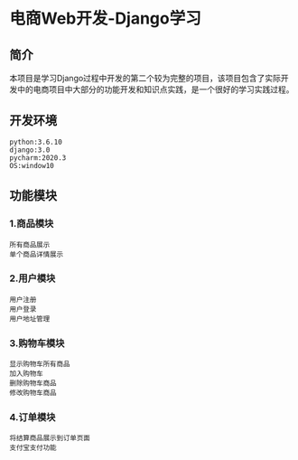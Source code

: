 # 电商Web开发-Django学习
## 简介
本项目是学习Django过程中开发的第二个较为完整的项目，该项目包含了实际开发中的电商项目中大部分的功能开发和知识点实践，是一个很好的学习实践过程。
## 开发环境
```
python:3.6.10
django:3.0
pycharm:2020.3
OS:window10
```
## 功能模块
### 1.商品模块
```
所有商品展示
单个商品详情展示
```
### 2.用户模块
```
用户注册
用户登录
用户地址管理
```
### 3.购物车模块
```
显示购物车所有商品
加入购物车
删除购物车商品
修改购物车商品
```
### 4.订单模块
```
将结算商品展示到订单页面
支付宝支付功能
```
